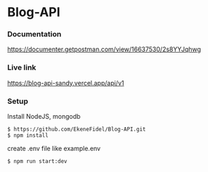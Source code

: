 # Blog-API

### Documentation
https://documenter.getpostman.com/view/16637530/2s8YYJqhwg

### Live link
https://blog-api-sandy.vercel.app/api/v1

### Setup
Install NodeJS, mongodb
```console
$ https://github.com/EkeneFidel/Blog-API.git
$ npm install
```
create .env file like example.env
```console
$ npm run start:dev
```
